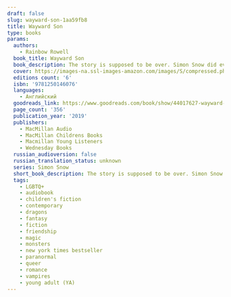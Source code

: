 ```yaml
---
draft: false
slug: wayward-son-1aa59fb8
title: Wayward Son
type: books
params:
  authors:
    - Rainbow Rowell
  book_title: Wayward Son
  book_description: The story is supposed to be over. Simon Snow did everything he was supposed to do. He beat the villain. He won the war. He even fell in love. Now comes the good part, right? Now comes the happily ever after…So why can’t Simon Snow get off the couch? What he needs, according to his best friend, is a change of scenery. He just needs to see himself in a new light…That’s how Simon and Penny and Baz end up in a vintage convertible, tearing across the American West. They find trouble, of course. (Dragons, vampires, skunk-headed things with shotguns.) And they get lost. They get so lost, they start to wonder whether they ever knew where they were headed in the first place…With Wayward Son, Rainbow Rowell has written a book for everyone who ever wondered what happened to the Chosen One after he saved the day. And a book for everyone who was ever more curious about the second kiss than the first. It’s another helping of sour cherry scones with an absolutely decadent amount of butter. Come on, Simon Snow. Your hero’s journey might be over – but your life has just begun.
  cover: https://images-na.ssl-images-amazon.com/images/S/compressed.photo.goodreads.com/books/1552666477i/44017627.jpg
  editions count: '6'
  isbn: '9781250146076'
  languages:
    - Английский
  goodreads_link: https://www.goodreads.com/book/show/44017627-wayward-son
  page_count: '356'
  publication_year: '2019'
  publishers:
    - MacMillan Audio
    - MacMillan Childrens Books
    - Macmillan Young Listeners
    - Wednesday Books
  russian_audioversion: false
  russian_translation_status: unknown
  series: Simon Snow
  short_book_description: The story is supposed to be over. Simon Snow did everything he was supposed to do...
  tags:
    - LGBTQ+
    - audiobook
    - children's fiction
    - contemporary
    - dragons
    - fantasy
    - fiction
    - friendship
    - magic
    - monsters
    - new york times bestseller
    - paranormal
    - queer
    - romance
    - vampires
    - young adult (YA)
---
```

